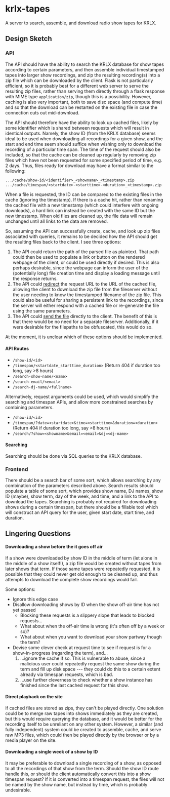 # krlx-tapes
A server to search, assemble, and download radio show tapes for KRLX.

## Design Sketch

### API

The API should have the ability to search the KRLX database for show tapes according to certain parameters, and then assemble individual timestamped tapes into larger show recordings, and zip the resulting recording(s) into a zip file which can be downloaded by the client.
Flask is not particularly efficient, so it is probably best for a different web server to serve the resulting zip files, rather than serving them directly through a flask response with MIME type `application/zip`, though this is a possibility.
However, caching is also very important, both to save disc space (and compute time) and so that the download can be restarted on the existing file in case the connection cuts out mid-download.

The API should therefore have the ability to look up cached files, likely by some identifier which is shared between requests which will result in identical outputs.
Namely, the show ID (from the KRLX database) seems ideal to be used when downloading all recordings for a given show, and the start and end time seem should suffice when wishing only to download the recording of a particular time span.
The time of the request should also be included, so that the cache can be cleaned up regularly by removing zip files which have not been requested for some specified period of time, e.g. 2 days.
Thus, files ready for download may have a format similar to the following:

```txt
.../cache/show-id/<identifier>_<showname>_<timestamp>.zip
.../cache/timespan/<startdate>-<starttime>-<duration>_<timestamp>.zip
```

When a file is requested, the ID can be compared to the existing files in the cache (ignoring the timestamp).
If there is a cache hit, rather than renaming the cached file with a new timestamp (which could interfere with ongoing downloads), a hard link can instead be created with the same ID but the new timestamp.
When old files are cleaned up, the file data will remain unchanged until all links to the data are removed.

So, assuming the API can successfully create, cache, and look up zip files associated with queries, it remains to be decided how the API should get the resulting files back to the client.
I see three options:

1. The API could return the path of the parsed file as plaintext.  That path could then be used to populate a link or button on the rendered webpage of the client, or could be used directly if desired.  This is also perhaps desirable, since the webpage can inform the user of the (potentially long) file creation time and display a loading message until the response returns.
2. The API could [redirect](https://flask.palletsprojects.com/en/2.2.x/api/#flask.redirect) the request URL to the URL of the cached file, allowing the client to download the zip file from the fileserver without the user needing to know the timestamped filename of the zip file.  This could also be useful for sharing a persistent link to the recordings, since the server will either respond with a cached file or re-generate the file using the same parameters.
3. The API could [send the file](https://flask.palletsprojects.com/en/2.2.x/api/#flask.send_from_directory) directly to the client.  The benefit of this is that there would be no need for a separate fileserver.  Additionally, if it were desirable for the filepaths to be obfuscated, this would do so.

At the moment, it is unclear which of these options should be implemented.

#### API Routes

- `/show-id/<id>`
- `/timespan/<startdate_starttime_duration>` (Return 404 if duration too long, say >8 hours)
- `/search-show-name/<name>`
- `/search-email/<email>`
- `/search-dj-name/<fullname>`

Alternatively, request arguments could be used, which would simplify the searching and timespan APIs, and allow more constrained searches by combining parameters.

- `/show-id/<id>`
- `/timespan/?date=<startdate>&time=<starttime>&duration=<duration>` (Return 404 if duration too long, say >8 hours)
- `/search/?show=<showname>&email=<email>&dj=<dj-name>`


#### Searching

Searching should be done via SQL queries to the KRLX database.


### Frontend

There should be a search bar of some sort, which allows searching by any combination of the parameters described above.
Search results should populate a table of some sort, which provides show name, DJ names, show ID (maybe), show term, day of the week, and time, and a link to the API to download the tapes.
Searching is probably not required for downloading shows during a certain timespan, but there should be a fillable tool which will construct an API query for the user, given start date, start time, and duration.


## Lingering Questions

#### Downloading a show before the it goes off air

If a show were downloaded by show ID in the middle of term (let alone in the middle of a show itself!), a zip file would be created without tapes from later shows that term.
If those same tapes were repeatedly requested, it is possible that they could never get old enough to be cleaned up, and thus attempts to download the complete show recordings would fail.

Some options:

- Ignore this edge case
- Disallow downloading shows by ID when the show off-air time has not yet passed
  - Blocking these requests is a slippery slope that leads to blocked requests...
  - What about when the off-air time is wrong (it's often off by a week or so)?
  - What about when you want to download your show partway though the term?
- Devise some clever check at request time to see if request is for a show-in-progress (regarding the term), and...
  1. ...ignore the cache if so.  This is vulnerable to abuse, since a malicious user could repeatedly request the same show during the term and fill up disk space --- they could do this to a certain extent already via timespan requests, which is bad.
  2. ...use further cleverness to check whether a show instance has finished since the last cached request for this show.

#### Direct playback on the site

If cached files are stored as zips, they can't be played directly.
One solution could be to merge raw tapes into shows immediately as they are created, but this would require querying the database, and it would be better for the recording itself to be unreliant on any other system.
However, a similar (and fully independent) system could be created to assemble, cache, and serve raw MP3 files, which could then be played directly by the browser or by a media player on the site.

#### Downloading a single week of a show by ID

It may be preferable to download a single recording of a show, as opposed to all the recordings of that show from the term.
Should the show ID route handle this, or should the client automatically convert this into a show timespan request?
If it is converted into a timespan request, the files will not be named by the show name, but instead by time, which is probably undesirable.

